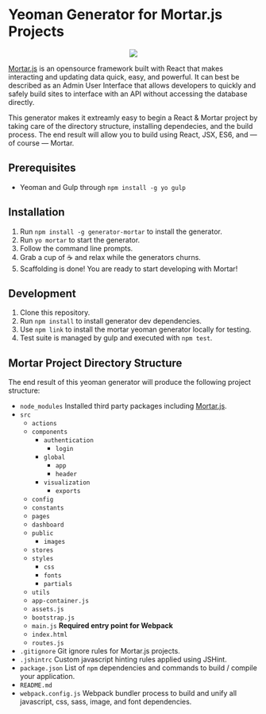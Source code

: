 # Yeoman Generator for Mortar.js Projects

<p align="center">
  <img src="https://cdn.rawgit.com/fuzz-productions/generator-mortar/master/logo.svg" />
</p>


[Mortar.js](http://mortarjs.io/) is an opensource framework built with React that makes interacting and updating data quick, easy, and powerful. It can best be described as an Admin User Interface that allows developers to quickly and safely build sites to interface with an API without accessing the database directly.

This generator makes it extreamly easy to begin a React & Mortar project by taking care of the directory structure, installing dependecies, and the build process. The end result will allow you to build using React, JSX, ES6, and — of course — Mortar.


## Prerequisites
  - Yeoman and Gulp through `npm install -g yo gulp`

## Installation
  1. Run `npm install -g generator-mortar` to install the generator.
  2. Run `yo mortar` to start the generator.
  3. Follow the command line prompts.
  4. Grab a cup of :coffee: and relax while the generators churns.
  5. Scaffolding is done! You are ready to start developing with Mortar!

## Development
  1. Clone this repository.
  2. Run `npm install` to install generator dev dependencies.
  3. Use `npm link` to install the mortar yeoman generator locally for testing.
  4. Test suite is managed by gulp and executed with `npm test`.

## Mortar Project Directory Structure
The end result of this yeoman generator will produce the following project structure:

- `node_modules` Installed third party packages including [Mortar.js](http://mortarjs.io/).
- `src`
  - `actions`
  - `components`
    - `authentication`
      - `login`
    - `global`
      - `app`
      - `header`
    - `visualization`
      - `exports`
  - `config`
  - `constants`
  - `pages`
  -   `dashboard`
  - `public`
    - `images`
  - `stores`
  - `styles`
    - `css`
    - `fonts`
    - `partials`
  - `utils`
  - `app-container.js`
  - `assets.js`
  - `bootstrap.js`
  - `main.js` **Required entry point for Webpack**
  - `index.html`
  - `routes.js`
- `.gitignore` Git ignore rules for Mortar.js projects.
- `.jshintrc` Custom javascript hinting rules applied using JSHint.
- `package.json` List of `npm` dependencies and commands to build / compile your application.
- `README.md`
- `webpack.config.js` Webpack bundler process to build and unify all javascript, css, sass, image, and font dependencies.
